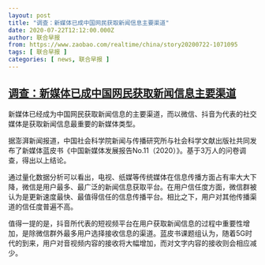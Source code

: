 ```yaml
---
layout: post
title: "调查：新媒体已成中国网民获取新闻信息主要渠道"
date: 2020-07-22T12:12:00.000Z
author: 联合早报
from: https://www.zaobao.com/realtime/china/story20200722-1071095
tags: [ 联合早报 ]
categories: [ news, 联合早报 ]
---
```

<!--1595419920000-->
[调查：新媒体已成中国网民获取新闻信息主要渠道](https://www.zaobao.com/realtime/china/story20200722-1071095)
------

<div>
<p>新媒体已经成为中国网民获取新闻信息的主要渠道，而以微信、抖音为代表的社交媒体是获取新闻信息最重要的新媒体类型。</p><p>据澎湃新闻报道，中国社会科学院新闻与传播研究所与社会科学文献出版社共同发布了新媒体蓝皮书《中国新媒体发展报告No.11（2020）》。基于3万人的问卷调查，得出以上结论。</p><p>通过量化数据分析可以看出，电视、纸媒等传统媒体在信息传播方面占有率大大下降，微信是用户最多、最广泛的新闻信息获取平台。在用户信任度方面，微信群被认为是更新速度最快、最值得信任的信息传播平台。相比之下，用户对其他传播渠道的信任度普遍不高。</p><section id="imu"><div id="dfp-ad-imu1-wrapper" class="dfp-tag-wrapper"><div id="dfp-ad-imu1" class="dfp-tag-wrapper"></div></div></section><p>值得一提的是，抖音所代表的短视频平台在用户获取新闻信息的过程中重要性增加，是除微信群外最多用户选择接收信息的渠道。蓝皮书课题组认为，随着5G时代的到来，用户对音视频内容的接收将大幅增加，而对文字内容的接收则会相应减少。</p><div id="innity-in-post"></div><div id="dfp-ad-midarticlespecial-wrapper" class="dfp-tag-wrapper"><div id="dfp-ad-midarticlespecial" class="dfp-tag-wrapper"></div></div>
</div>
